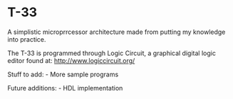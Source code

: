 # T-33
A simplistic microprrcessor architecture made from putting my knowledge into practice.

The T-33 is programmed through Logic Circuit, a graphical digital logic editor found at:
http://www.logiccircuit.org/

Stuff to add:
	- More sample programs

Future additions:
	- HDL implementation